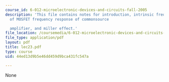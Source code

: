 ```yaml
---
course_id: 6-012-microelectronic-devices-and-circuits-fall-2005
description: 'This file contains notes for introduction, intrinsic frequency response
  of MOSFET frequency response of commonsource

  amplifier, and miller effect.'
file_location: /coursemedia/6-012-microelectronic-devices-and-circuits-fall-2005/44ed13d9b5e46dd459d9bca431fc547a_lec23.pdf
file_type: application/pdf
layout: pdf
title: lec23.pdf
type: course
uid: 44ed13d9b5e46dd459d9bca431fc547a

---
```

None